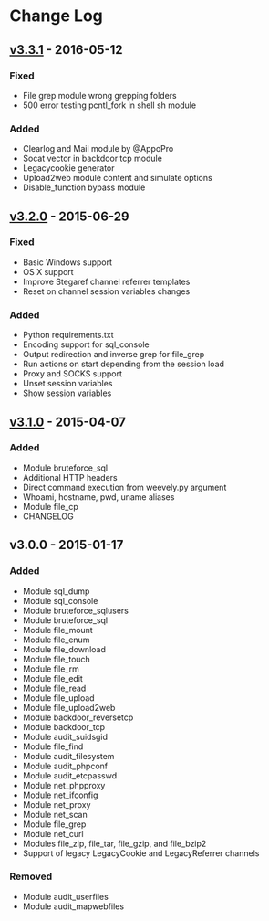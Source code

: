 # Change Log

## [v3.3.1] - 2016-05-12
### Fixed
- File grep module wrong grepping folders
- 500 error testing pcntl_fork in shell sh module

### Added
- Clearlog and Mail module by @AppoPro
- Socat vector in backdoor tcp module
- Legacycookie generator
- Upload2web module content and simulate options
- Disable_function bypass module

## [v3.2.0] - 2015-06-29
### Fixed
- Basic Windows support
- OS X support
- Improve Stegaref channel referrer templates
- Reset on channel session variables changes

### Added
- Python requirements.txt
- Encoding support for sql_console
- Output redirection and inverse grep for file_grep
- Run actions on start depending from the session load
- Proxy and SOCKS support
- Unset session variables
- Show session variables

## [v3.1.0] - 2015-04-07
### Added
- Module bruteforce_sql
- Additional HTTP headers
- Direct command execution from weevely.py argument
- Whoami, hostname, pwd, uname aliases
- Module file_cp
- CHANGELOG

## v3.0.0 - 2015-01-17
### Added
- Module sql_dump
- Module sql_console
- Module bruteforce_sqlusers
- Module bruteforce_sql
- Module file_mount
- Module file_enum
- Module file_download
- Module file_touch
- Module file_rm
- Module file_edit
- Module file_read
- Module file_upload
- Module file_upload2web
- Module backdoor_reversetcp
- Module backdoor_tcp
- Module audit_suidsgid
- Module file_find
- Module audit_filesystem
- Module audit_phpconf
- Module audit_etcpasswd
- Module net_phpproxy
- Module net_ifconfig
- Module net_proxy
- Module net_scan
- Module file_grep
- Module net_curl
- Modules file_zip, file_tar, file_gzip, and file_bzip2
- Support of legacy LegacyCookie and LegacyReferrer channels

### Removed
- Module audit_userfiles
- Module audit_mapwebfiles


[unreleased]: https://github.com/epinna/weevely3/commit/HEAD
[v3.1.0]: https://github.com/epinna/weevely3/releases/tag/v3.1.0
[v3.2.0]: https://github.com/epinna/weevely3/releases/tag/v3.2.0
[v3.3.1]: https://github.com/epinna/weevely3/releases/tag/v3.3.1
